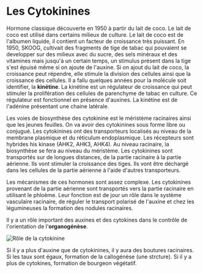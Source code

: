 # Les Cytokinines

Hormone classique découverte en 1950 à partir du lait de coco. Le lait de coco est utilisé dans certains milieux de culture. Le lait de coco est de l'albumen liquide, il contient un facteur de croissance très puissant. En 1950, SKOOG, cultivait des fragments de tige de tabac qui pouvaient se developper sur des milieux avec du sucre, des sels minéraux et des vitamines mais jusqu'à un certain temps, un stimulus présent dans la tige s'est épuisé même si on ajoute de l'auxine. Si on ajout du lait de coco, la croissance peut répendre, elle stimule la division des cellules ainsi que la croissance des cellules. Il a fallu quelques années pour la molécule soit identifier, la **kinétine**. La kinétine est un régulateur de croissance qui peut stimuler la prolifération des cellules de parenchyme de tabac en culture. Ce régulateur est fonctionnel en présence d'auxines. La kinétine est de l'adénine présentant une chaine latérale.

Les voies de biosynthèse des cytokinine est le méristème racinaires ainsi que les jeunes feuilles. On va avoir des cytokinines sous forme libre ou conjugué.
Les cytokinines ont des transporteurs localisés au niveau de la membrane plasmique et du réticulum endoplasmique. Les récepteurs sont hybrides his kinase (AHK2, AHK3, AHK4). Au niveau racinaire, la biosynthèse se fera au niveau du méristème. Les cytokinines sont transportés sur de longues distances, de la partie racinaire à la partie aérienne.  Ils vont stimuler la croissance des tiges. Ils vont être déchargé dans les cellules de la partie aérienne à l'aide d'autres transporteurs.

Les mécanismes de ces hormones sont assez complexe. Les cytokinines provenant de la partie aérienne sont transportés vers la partie racinaire en utilisant le phloème. Leur fonction est de jour un rôle dans le système vasculaire racinaire, de réguler le transport polarisé de l'auxine et chez les légumineuses la formation des nodules racinaires.

Il y a un rôle important des auxines et des cytokines dans le contrôle de l'orientation de l'**organogénèse**.

![Rôle de la cytokinine](Images/cyto.JPG)

Si il y a plus d'auxine que de cytokinines, il y aura des boutures racinaires. Si les taux sont égaux, formation de la callogénèse (une strcture). Si il y a plus de cytokines, formation de bourgeon végétatif.

